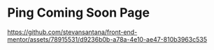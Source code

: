 # Ping Coming Soon Page

https://github.com/stevansantana/front-end-mentor/assets/78915531/d9236b0b-a78a-4e10-ae47-810b3963c535

